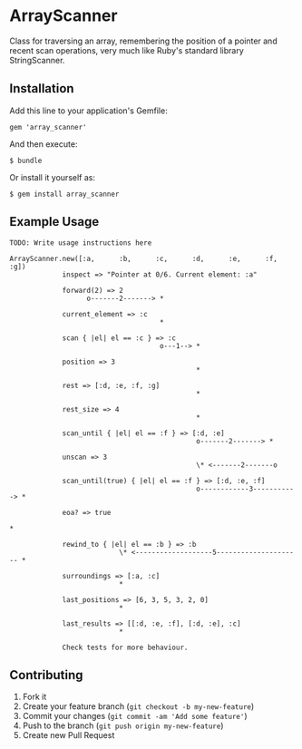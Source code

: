 # ArrayScanner

Class for traversing an array, remembering the position of a pointer and
recent scan operations, very much like Ruby's standard library
StringScanner.

## Installation

Add this line to your application's Gemfile:

    gem 'array_scanner'

And then execute:

    $ bundle

Or install it yourself as:

    $ gem install array_scanner

## Example Usage

    TODO: Write usage instructions here

    ArrayScanner.new([:a,      :b,      :c,      :d,      :e,      :f,      :g])
                 inspect => "Pointer at 0/6. Current element: :a"

                 forward(2) => 2
                       o-------2-------> *

                 current_element => :c
                                         *
                 
                 scan { |el| el == :c } => :c
                                         o---1--> *

                 position => 3
                                                  *

                 rest => [:d, :e, :f, :g]
                                                  *

                 rest_size => 4
                                                  *

                 scan_until { |el| el == :f } => [:d, :e]
                                                  o-------2-------> *
                 
                 unscan => 3
                                                  \* <-------2-------o                  

                 scan_until(true) { |el| el == :f } => [:d, :e, :f]
                                                  o------------3-----------> *

                 eoa? => true
                                                                             *

                 rewind_to { |el| el == :b } => :b
                               \* <-------------------5--------------------- *

                 surroundings => [:a, :c]
                               *

                 last_positions => [6, 3, 5, 3, 2, 0]
                               *

                 last_results => [[:d, :e, :f], [:d, :e], :c]
                               *
                                        
                 Check tests for more behaviour.


## Contributing

1. Fork it
2. Create your feature branch (`git checkout -b my-new-feature`)
3. Commit your changes (`git commit -am 'Add some feature'`)
4. Push to the branch (`git push origin my-new-feature`)
5. Create new Pull Request

